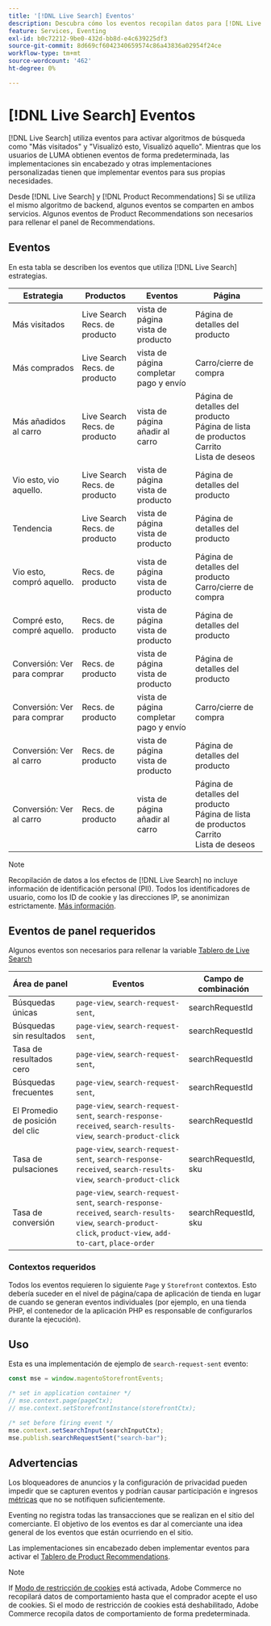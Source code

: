 ```yaml
---
title: '[!DNL Live Search] Eventos'
description: Descubra cómo los eventos recopilan datos para [!DNL Live Search].
feature: Services, Eventing
exl-id: b0c72212-9be0-432d-bb8d-e4c639225df3
source-git-commit: 8d669cf6042340659574c86a43836a02954f24ce
workflow-type: tm+mt
source-wordcount: '462'
ht-degree: 0%

---
```


# [!DNL Live Search] Eventos

[!DNL Live Search] utiliza eventos para activar algoritmos de búsqueda como &quot;Más visitados&quot; y &quot;Visualizó esto, Visualizó aquello&quot;. Mientras que los usuarios de LUMA obtienen eventos de forma predeterminada, las implementaciones sin encabezado y otras implementaciones personalizadas tienen que implementar eventos para sus propias necesidades.

Desde [!DNL Live Search] y [!DNL Product Recommendations] Si se utiliza el mismo algoritmo de backend, algunos eventos se comparten en ambos servicios. Algunos eventos de Product Recommendations son necesarios para rellenar el panel de Recommendations.

## Eventos

En esta tabla se describen los eventos que utiliza [!DNL Live Search] estrategias.

| Estrategia | Productos | Eventos | Página |
| --- | --- | --- | ---|
| Más visitados | Live Search<br>Recs. de producto | vista de página<br>vista de producto | Página de detalles del producto |
| Más comprados | Live Search<br>Recs. de producto | vista de página<br>completar pago y envío | Carro/cierre de compra |
| Más añadidos al carro | Live Search<br>Recs. de producto | vista de página<br>añadir al carro | Página de detalles del producto<br>Página de lista de productos<br>Carrito<br>Lista de deseos |
| Vio esto, vio aquello. | Live Search<br>Recs. de producto | vista de página<br>vista de producto | Página de detalles del producto |
| Tendencia | Live Search<br>Recs. de producto | vista de página<br>vista de producto | Página de detalles del producto |
| Vio esto, compró aquello. | Recs. de producto | vista de página<br>vista de producto | Página de detalles del producto<br>Carro/cierre de compra |
| Compré esto, compré aquello. | Recs. de producto | vista de página<br>vista de producto | Página de detalles del producto |
| Conversión: Ver para comprar | Recs. de producto | vista de página<br>vista de producto | Página de detalles del producto |
| Conversión: Ver para comprar | Recs. de producto | vista de página<br>completar pago y envío | Carro/cierre de compra |
| Conversión: Ver al carro | Recs. de producto | vista de página<br>vista de producto | Página de detalles del producto |
| Conversión: Ver al carro | Recs. de producto | vista de página<br>añadir al carro | Página de detalles del producto<br>Página de lista de productos<br>Carrito<br>Lista de deseos |

>[!NOTE]
>
>Recopilación de datos a los efectos de [!DNL Live Search] no incluye información de identificación personal (PII). Todos los identificadores de usuario, como los ID de cookie y las direcciones IP, se anonimizan estrictamente. [Más información](https://www.adobe.com/privacy/experience-cloud.html).

## Eventos de panel requeridos

Algunos eventos son necesarios para rellenar la variable [Tablero de Live Search](performance.md)

| Área de panel | Eventos | Campo de combinación |
| ------------------- | ------------- | ---------- |
| Búsquedas únicas | `page-view`, `search-request-sent`, | searchRequestId |
| Búsquedas sin resultados | `page-view`, `search-request-sent`, | searchRequestId |
| Tasa de resultados cero | `page-view`, `search-request-sent`, | searchRequestId |
| Búsquedas frecuentes | `page-view`, `search-request-sent`, | searchRequestId |
| El Promedio de posición del clic | `page-view`, `search-request-sent`, `search-response-received`, `search-results-view`, `search-product-click` | searchRequestId |
| Tasa de pulsaciones | `page-view`, `search-request-sent`, `search-response-received`, `search-results-view`, `search-product-click` | searchRequestId, sku |
| Tasa de conversión | `page-view`, `search-request-sent`, `search-response-received`, `search-results-view`, `search-product-click`, `product-view`, `add-to-cart`, `place-order` | searchRequestId, sku |

### Contextos requeridos

Todos los eventos requieren lo siguiente `Page` y `Storefront` contextos. Esto debería suceder en el nivel de página/capa de aplicación de tienda en lugar de cuando se generan eventos individuales (por ejemplo, en una tienda PHP, el contenedor de la aplicación PHP es responsable de configurarlos durante la ejecución).

## Uso

Esta es una implementación de ejemplo de `search-request-sent` evento:

```javascript
const mse = window.magentoStorefrontEvents;

/* set in application container */
// mse.context.page(pageCtx);
// mse.context.setStorefrontInstance(storefrontCtx);

/* set before firing event */
mse.context.setSearchInput(searchInputCtx);
mse.publish.searchRequestSent("search-bar");
```

## Advertencias

Los bloqueadores de anuncios y la configuración de privacidad pueden impedir que se capturen eventos y podrían causar participación e ingresos [métricas](workspace.md) que no se notifiquen suficientemente.

Eventing no registra todas las transacciones que se realizan en el sitio del comerciante. El objetivo de los eventos es dar al comerciante una idea general de los eventos que están ocurriendo en el sitio.

Las implementaciones sin encabezado deben implementar eventos para activar el [Tablero de Product Recommendations](../product-recommendations/events.md).

>[!NOTE]
>
>If [Modo de restricción de cookies](https://experienceleague.adobe.com/docs/commerce-admin/start/compliance/privacy/compliance-cookie-law.html) está activada, Adobe Commerce no recopilará datos de comportamiento hasta que el comprador acepte el uso de cookies. Si el modo de restricción de cookies está deshabilitado, Adobe Commerce recopila datos de comportamiento de forma predeterminada.
